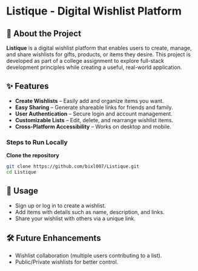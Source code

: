 # Listique - Digital Wishlist Platform

## 📌 About the Project
**Listique** is a digital wishlist platform that enables users to create, manage, and share wishlists for gifts, products, or items they desire. This project is developed as part of a college assignment to explore full-stack development principles while creating a useful, real-world application.

## ✨ Features
- **Create Wishlists** – Easily add and organize items you want.
- **Easy Sharing** – Generate shareable links for friends and family.
- **User Authentication** – Secure login and account management.
- **Customizable Lists** – Edit, delete, and rearrange wishlist items.
- **Cross-Platform Accessibility** – Works on desktop and mobile.

### Steps to Run Locally
**Clone the repository**
   ```bash
   git clone https://github.com/bixl007/Listique.git
   cd Listique
   ```



## 📌 Usage
- Sign up or log in to create a wishlist.
- Add items with details such as name, description, and links.
- Share your wishlist with others via a unique link.

## 🛠 Future Enhancements
- Wishlist collaboration (multiple users contributing to a list).
- Public/Private wishlists for better control.

